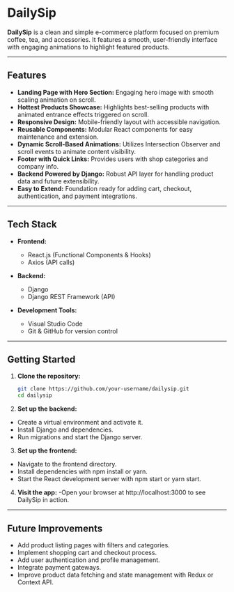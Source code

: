 # DailySip

**DailySip** is a clean and simple e-commerce platform focused on premium coffee, tea, and accessories. It features a smooth, user-friendly interface with engaging animations to highlight featured products.

---

## Features

- **Landing Page with Hero Section:** Engaging hero image with smooth scaling animation on scroll.
- **Hottest Products Showcase:** Highlights best-selling products with animated entrance effects triggered on scroll.
- **Responsive Design:** Mobile-friendly layout with accessible navigation.
- **Reusable Components:** Modular React components for easy maintenance and extension.
- **Dynamic Scroll-Based Animations:** Utilizes Intersection Observer and scroll events to animate content visibility.
- **Footer with Quick Links:** Provides users with shop categories and company info.
- **Backend Powered by Django:** Robust API layer for handling product data and future extensibility.
- **Easy to Extend:** Foundation ready for adding cart, checkout, authentication, and payment integrations.

---

## Tech Stack

- **Frontend:**  
  - React.js (Functional Components & Hooks)   
  - Axios (API calls)  

- **Backend:**  
  - Django  
  - Django REST Framework (API)  

- **Development Tools:**  
  - Visual Studio Code  
  - Git & GitHub for version control  

---

## Getting Started

1. **Clone the repository:**  
   ```bash
   git clone https://github.com/your-username/dailysip.git
   cd dailysip
2. **Set up the backend:**
  - Create a virtual environment and activate it.
  - Install Django and dependencies.
  - Run migrations and start the Django server.

3. **Set up the frontend:**
  - Navigate to the frontend directory.
  - Install dependencies with npm install or yarn.
  - Start the React development server with npm start or yarn start.

4. **Visit the app:**
  -Open your browser at http://localhost:3000 to see DailySip in action.

---

## Future Improvements
- Add product listing pages with filters and categories.
- Implement shopping cart and checkout process.
- Add user authentication and profile management.
- Integrate payment gateways.
- Improve product data fetching and state management with Redux or Context API.
